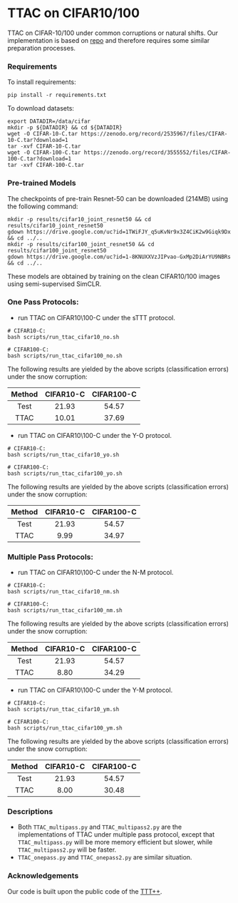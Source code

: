 # TTAC on CIFAR10/100

TTAC on CIFAR-10/100 under common corruptions or natural shifts. Our implementation is based on [repo](https://github.com/vita-epfl/ttt-plus-plus/tree/main/cifar) and therefore requires some similar preparation processes.


### Requirements

To install requirements:

```
pip install -r requirements.txt
```

To download datasets:

```
export DATADIR=/data/cifar
mkdir -p ${DATADIR} && cd ${DATADIR}
wget -O CIFAR-10-C.tar https://zenodo.org/record/2535967/files/CIFAR-10-C.tar?download=1
tar -xvf CIFAR-10-C.tar
wget -O CIFAR-100-C.tar https://zenodo.org/record/3555552/files/CIFAR-100-C.tar?download=1
tar -xvf CIFAR-100-C.tar
```

### Pre-trained Models

The checkpoints of pre-train Resnet-50 can be downloaded (214MB) using the following command:

```
mkdir -p results/cifar10_joint_resnet50 && cd results/cifar10_joint_resnet50
gdown https://drive.google.com/uc?id=1TWiFJY_q5uKvNr9x3Z4CiK2w9Giqk9Dx && cd ../..
mkdir -p results/cifar100_joint_resnet50 && cd results/cifar100_joint_resnet50
gdown https://drive.google.com/uc?id=1-8KNUXXVzJIPvao-GxMp2DiArYU9NBRs && cd ../..
```

These models are obtained by training on the clean CIFAR10/100 images using semi-supervised SimCLR.

### One Pass Protocols:

- run TTAC on CIFAR10\100-C under the sTTT protocol.

```
# CIFAR10-C: 
bash scripts/run_ttac_cifar10_no.sh

# CIFAR100-C: 
bash scripts/run_ttac_cifar100_no.sh
```

The following results are yielded by the above scripts (classification errors) under the snow corruption:


| Method | CIFAR10-C | CIFAR100-C |
|:------:|:---------:|:----------:|
|  Test  |   21.93   |    54.57   |
|  TTAC  |   10.01   |    37.69   |



- run TTAC on CIFAR10\100-C under the Y-O protocol.

```
# CIFAR10-C: 
bash scripts/run_ttac_cifar10_yo.sh

# CIFAR100-C: 
bash scripts/run_ttac_cifar100_yo.sh
```

The following results are yielded by the above scripts (classification errors) under the snow corruption:

| Method | CIFAR10-C | CIFAR100-C |
|:------:|:---------:|:----------:|
|  Test  |   21.93   |    54.57   |
|  TTAC  |   9.99    |    34.97   |

### Multiple Pass Protocols:

- run TTAC on CIFAR10\100-C under the N-M protocol.

```
# CIFAR10-C: 
bash scripts/run_ttac_cifar10_nm.sh

# CIFAR100-C: 
bash scripts/run_ttac_cifar100_nm.sh
```

The following results are yielded by the above scripts (classification errors) under the snow corruption:

| Method | CIFAR10-C | CIFAR100-C |
|:------:|:---------:|:----------:|
|  Test  |   21.93   |    54.57   |
|  TTAC  |   8.80    |    34.29   |

- run TTAC on CIFAR10\100-C under the Y-M protocol.

```
# CIFAR10-C: 
bash scripts/run_ttac_cifar10_ym.sh

# CIFAR100-C: 
bash scripts/run_ttac_cifar100_ym.sh
```

The following results are yielded by the above scripts (classification errors) under the snow corruption:

| Method | CIFAR10-C | CIFAR100-C |
|:------:|:---------:|:----------:|
|  Test  |   21.93   |    54.57   |
|  TTAC  |   8.00    |    30.48   |


### Descriptions

- Both `TTAC_multipass.py` and `TTAC_multipass2.py` are the implementations of TTAC under multiple pass protocol, except that `TTAC_multipass.py` will be more memory efficient but slower, while `TTAC_multipass2.py` will be faster. 
- `TTAC_onepass.py` and `TTAC_onepass2.py` are similar situation. 


### Acknowledgements

Our code is built upon the public code of the [TTT++](https://github.com/vita-epfl/ttt-plus-plus/tree/main/cifar).